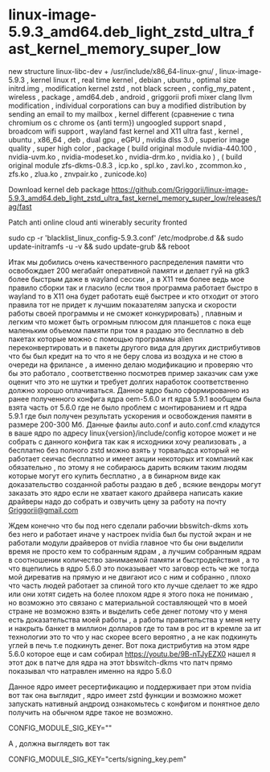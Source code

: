 # linux-image-5.9.3_amd64.deb_light_zstd_ultra_fast_kernel_memory_super_low
new structure linux-libc-dev + /usr/include/x86_64-linux-gnu/ , linux-image-5.9.3 , kernel linux rt , real time kernel , debian , ubuntu , optimal size initrd.img , modification kernel zstd , not black screen , config_my_patent , wireless , package , amd64.deb , android , griggorii profi mixer clang llvm modification , individual corporations can buy a modified distribution by sending an email to my mailbox , kernel different (сравнение с типа chromium os с chrome os {anti term}) ungoogled support snapd , broadcom wifi support , wayland fast kernel and X11 ultra fast , kernel , ubuntu , x86_64 , deb , dual gpu , eGPU , nvidia dlss 3.0 , superior image quality , super high color , package ( build original module nvidia-440.100 , nvidia-uvm.ko , nvidia-modeset.ko , nvidia-drm.ko , nvidia.ko ) , ( build original module zfs-dkms-0.8.3 , icp.ko , spl.ko , zavl.ko , zcommon.ko , zfs.ko , zlua.ko , znvpair.ko , zunicode.ko)

Download kernel deb package https://github.com/Griggorii/linux-image-5.9.3_amd64.deb_light_zstd_ultra_fast_kernel_memory_super_low/releases/tag/fast

Patch anti online cloud anti winerably security fronted

sudo cp -r 'blacklist_linux_config-5.9.3.conf' /etc/modprobe.d && sudo update-initramfs -u -v && sudo update-grub && reboot

Итак мы добились очень качественного распределения памяти что освобождает 200 мегабайт оперативной памяти и делает гуй на gtk3 более быстрым даже в wayland сессии , а в X11 тем более ведь мое правило сборки так и гласило (если твоя программа работает быстро в wayland то в X11 она будет работать ещё быстрее и кто отходит от этого правила тот не придет к лучшим показателям запуска и скорости работы своей программы и не сможет конкурировать) , плавным и легким что может быть огромным плюсом для планшетов с пока еще маленьким объемом памяти при том я раздаю это бесплатно в deb пакетах которые можно с помощью программы alien переконвертировать и в пакеты другого вида для других дистрибутивов что бы был кредит на то что я не беру слова из воздуха и не стою в очереди на фрилансе , а именно делаю модификацию и проверяю что бы это работало , соответственно посмотрев пример заказчик сам уже оценит что это не шутки и требует долгих наработок соответственно должно хорошо оплачиваться. Данное ядро было сформированно из ранее полученного конфига ядра oem-5.6.0 и rt ядра 5.9.1 вообщем была взята часть от 5.6.0 где не было проблем с монтированием и rt ядра 5.9.1 где был получен результать ускорения и освобождения памяти в размере 200-300 Мб. Данные фаилы auto.conf и auto.conf.cmd кладутся в ваше ядро по адресу linux{version}/include/config которое может и не собрать с данного конфига так как я исходники хочу реализовать , а бесплатно без полного zstd можно взять у торвальдса который не работает сеичас бесплатно и имеет акции некоторых ит компаний как обязательно , по этому я не собираюсь дарить всяким таким людям которые могут его купить бесплатно , а в бинарном виде как доказательство созданной работы раздаю в деб , всякие вендоры могут заказать это ядро если не хватает какого драйвера написать какие драйверы надо до собрать и озвучить цену за работу на почту Griggorii@gmail.com

Ждем конечно что бы под него сделали рабочии bbswitch-dkms хоть без него и работает иначе у настроек nvidia был бы пустой экран и не работали модули драйверов от nvidia главное что бы они выделили время не просто кем то собранным ядрам , а лучшим собранным ядрам в соотношении количество занимаемой памяти и быстродействия , а то что вцепились в ядро 5.6.0 это показывает что заговор есть че же тогда мой диреватив на прямую и не двигают исо с ним и собранно , плохо что часть людей работает за спиной того кто лучше сделает то же ядро или они хотят сидеть на более плохом ядре я этого пока не понимаю , но возможно это связано с материальной составляющей что в моей стране не возможно взять и выделить себе денег потому что у меня есть доказательства моей работы , а работы правительства у меня нету и накрыть банкет в миллион долларов где то там в рос ит в кремле за ит технологии это то что у нас скорее всего вероятно , а не как подкинуть углей в печь т.е подкинуть денег. Вот пока дистрибутив на этом ядре 5.6.0 которое еще и сам собирал https://youtu.be/9B-nTJyEZX0 нашел я этот док в патче для ядра на этот bbswitch-dkms что патч прямо показывал что натравлен именно на ядро 5.6.0

Данное ядро имеет ресертификацию и поддерживает при этом nvidia вот так она выглядит , ядро имеет zstd функции и возможно может запускать нативный андроид ознакомьтесь с конфигом и понятное дело получить на обычном ядре такое не возможно.

CONFIG_MODULE_SIG_KEY=""

А , должна выглядеть вот так

CONFIG_MODULE_SIG_KEY="certs/signing_key.pem"
